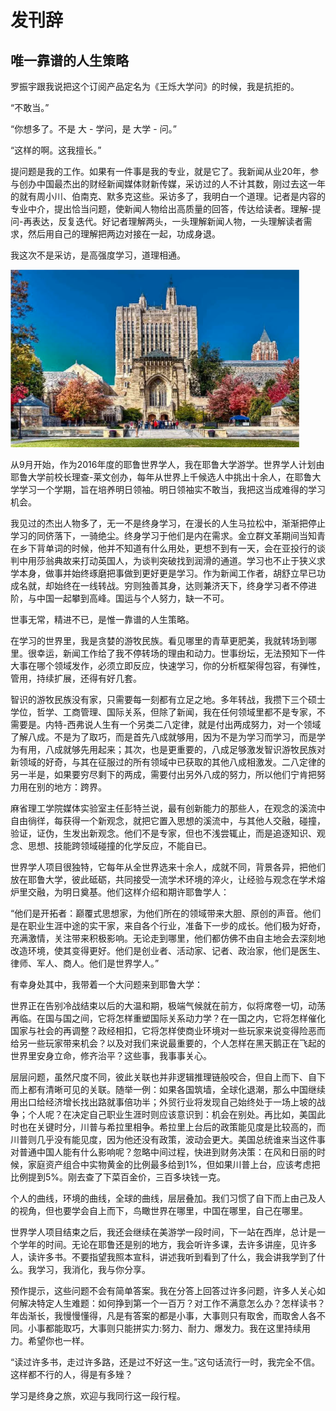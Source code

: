 # 发刊辞

## 唯一靠谱的人生策略

罗振宇跟我说把这个订阅产品定名为《王烁大学问》的时候，我是抗拒的。

“不敢当。”

“你想多了。不是 大 - 学问，是 大学 - 问。”

“这样的啊。这我擅长。”

提问题是我的工作。如果有一件事是我的专业，就是它了。我新闻从业20年，参与创办中国最杰出的财经新闻媒体财新传媒，采访过的人不计其数，刚过去这一年的就有周小川、伯南克、默多克这些。采访多了，我明白一个道理。记者是内容的专业中介，提出恰当问题，使新闻人物给出高质量的回答，传达给读者。理解-提问-再表达，反复迭代。好记者理解两头，一头理解新闻人物，一头理解读者需求，然后用自己的理解把两边对接在一起，功成身退。

我这次不是采访，是高强度学习，道理相通。

<img src="../assets/%E5%8F%91%E5%88%8A%E8%BE%9E/resize,w_1920,m_lfit.png" alt="img" style="zoom: 50%;" />

从9月开始，作为2016年度的耶鲁世界学人，我在耶鲁大学游学。世界学人计划由耶鲁大学前校长理查-莱文创办，每年从世界上千候选人中挑出十余人，在耶鲁大学学习一个学期，旨在培养明日领袖。明日领袖实不敢当，我把这当成难得的学习机会。

我见过的杰出人物多了，无一不是终身学习，在漫长的人生马拉松中，渐渐把停止学习的同侪落下，一骑绝尘。终身学习于他们是内在需求。金立群文革期间当知青在乡下背单词的时候，他并不知道有什么用处，更想不到有一天，会在亚投行的谈判中用莎翁典故来打动英国人，为谈判突破找到润滑的通道。学习也不止于狭义求学本身，做事并始终琢磨把事做到更好更是学习。作为新闻工作者，胡舒立早已功成名就，却始终在一线转战。穷则独善其身，达则兼济天下，终身学习者不停进阶，与中国一起攀到高峰。国运与个人努力，缺一不可。

世事无常，精进不已，是惟一靠谱的人生策略。

在学习的世界里，我是贪婪的游牧民族。看见哪里的青草更肥美，我就转场到哪里。很幸运，新闻工作给了我不停转场的理由和动力。世事纷坛，无法预知下一件大事在哪个领域发作，必须立即反应，快速学习，你的分析框架得包容，有弹性，管用，持续扩展，还得有好几套。

智识的游牧民族没有家，只需要每一刻都有立足之地。多年转战，我攒下三个硕士学位，哲学、工商管理、国际关系，但除了新闻，我在任何领域里都不是专家，不需要是。内特-西弗说人生有一个另类二八定律，就是付出两成努力，对一个领域了解八成。不是为了取巧，而是首先八成就够用，因为不是为学习而学习，而是学为有用，八成就够先用起来；其次，也是更重要的，八成足够激发智识游牧民族对新领域的好奇，与其在征服过的所有领域中已获取的其他八成相激发。二八定律的另一半是，如果要穷尽剩下的两成，需要付出另外八成的努力，所以他们宁肯把努力用在别的地方：跨界。

麻省理工学院媒体实验室主任彭特兰说，最有创新能力的那些人，在观念的溪流中自由徜徉，每获得一个新观念，就把它置入思想的溪流中，与其他人交融，碰撞，验证，证伪，生发出新观念。他们不是专家，但也不浅尝辄止，而是追逐知识、观念、思想、技能跨领域碰撞的化学反应，不能自已。

世界学人项目很独特，它每年从全世界选来十余人，成就不同，背景各异，把他们放在耶鲁大学，彼此砥砺，共同接受一流学术环境的淬火，让经验与观念在学术熔炉里交融，为明日奠基。他们这样介绍和期许耶鲁学人：

“他们是开拓者：巅覆式思想家，为他们所在的领域带来大胆、原创的声音。他们是在职业生涯中途的实干家，来自各个行业，准备下一步的成长。他们极为好奇，充满激情，关注带来积极影响。无论走到哪里，他们都仿佛不由自主地会去深刻地改造环境，使其变得更好。他们是创业者、活动家、记者、政治家，他们是医生、律师、军人、商人。他们是世界学人。”

有幸身处其中，我带着一个大问题来到耶鲁大学：

世界正在告别冷战结束以后的大温和期，极端气候就在前方，似将席卷一切，动荡再临。在国与国之间，它将怎样重塑国际关系动力学？在一国之内，它将怎样催化国家与社会的再调整？政经相扣，它将怎样使商业环境对一些玩家来说变得险恶而给另一些玩家带来机会？以及对我们来说最重要的，个人怎样在黑天鹅正在飞起的世界里安身立命，修齐治平？这些事，我事事关心。

层层问题，虽然尺度不同，彼此关联也并非逻辑推理链般咬合，但自上而下、自下而上都有清晰可见的关联。随举一例：如果各国筑墙，全球化退潮，那么中国继续用出口给经济增长找出路就事倍功半；外贸行业将发现自己始终处于一场上坡的战争；个人呢？在决定自己职业生涯时则应该意识到：机会在别处。再比如，美国此时也在关键时分，川普与希拉里相争。希拉里上台后的政策能见度是比较高的，而川普则几乎没有能见度，因为他还没有政策，波动会更大。美国总统谁来当这件事对普通中国人能有什么影响呢？忽略中间过程，快进到财务决策：在风和日丽的时候，家庭资产组合中实物黄金的比例最多给到1%，但如果川普上台，应该考虑把比例提到5%。刚去查了下菜百金价，三百多块钱一克。

个人的曲线，环境的曲线，全球的曲线，层层叠加。我们习惯了自下而上由己及人的视角，但也要学会自上而下，鸟瞰世界在哪里，中国在哪里，自己在哪里。

世界学人项目结束之后，我还会继续在美游学一段时间，下一站在西岸，总计是一个学年的时间。无论在耶鲁还是别的地方，我会听许多课，去许多讲座，见许多人，读许多书。不要指望我照本宣科，讲述我听到看到了什么，我会讲我学到了什么。我学习，我消化，我与你分享。

预作提示，这些问题不会有简单答案。我在分答上回答过许多问题，许多人关心如何解决特定人生难题：如何挣到第一个一百万？对工作不满意怎么办？怎样读书？年齿渐长，我慢慢懂得，凡是有答案的都是小事，大事则只有取舍，而取舍人各不同。小事都能取巧，大事则只能拼实力:努力、耐力、爆发力。我在这里持续用力。希望你也一样。

“读过许多书，走过许多路，还是过不好这一生。”这句话流行一时，我完全不信。这样都不行的人，得是有多矬？

学习是终身之旅，欢迎与我同行这一段行程。

